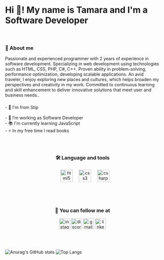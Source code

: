 <h1 align="left">Hi 👋! My name is Tamara and I'm a Software Developer </h1>

###
<br>
<h3 align="left">🌴 About me</h3>
<p align="left">Passionate and experienced programmer with 2 years of experience in software development. Specializing in web development using technologies such as HTML, CSS, PHP, C#, C++. Proven ability in problem-solving, performance optimization, developing scalable applications. An avid traveler, I enjoy exploring new places and cultures, which helps broaden my perspectives and creativity in my work. Committed to continuous learning and skill enhancement to deliver innovative solutions that meet user and business needs..</p>

###
<p align="left">- 📍 I'm from Stip<br><br>- 🔭 I’m working as Software Developer<br>- 📚 I'm currently learning JavaScript<br>- ⚡ In my free time I read books</p>

###
<br>
<h3 align="center">🛠 Language and tools</h3>

### 

<div align="center">
   <img width="12" />
  <img src="https://cdn.jsdelivr.net/gh/devicons/devicon/icons/html5/html5-original.svg" height="40" alt="html5 logo"  />
  <img width="12" />
  <img src="https://cdn.jsdelivr.net/gh/devicons/devicon/icons/css3/css3-original.svg" height="40" alt="css3 logo"  />
  <img width="12" />
  <img src="https://cdn.jsdelivr.net/gh/devicons/devicon/icons/csharp/csharp-original.svg" height="40" alt="csharp logo"  />
  
  
</div>


###
<br><br>
<h3 align="center">💎 You can follow me at</h3>


<div align="center">
  <img src="https://img.shields.io/static/v1?message=Instagram&logo=instagram&label=&color=E4405F&logoColor=white&labelColor=&style=for-the-badge" height="35" alt="instagram logo"  />
  <img src="https://img.shields.io/static/v1?message=Discord&logo=discord&label=&color=7289DA&logoColor=white&labelColor=&style=for-the-badge" height="35" alt="discord logo"  />
  <img src="https://img.shields.io/static/v1?message=Gmail&logo=gmail&label=&color=D14836&logoColor=white&labelColor=&style=for-the-badge" height="35" alt="gmail logo"  />
  <img src="https://img.shields.io/static/v1?message=LinkedIn&logo=linkedin&label=&color=0077B5&logoColor=white&labelColor=&style=for-the-badge" height="35" alt="linkedin logo"  />
</div>

###

<br clear="both">

###

![Anurag's GitHub stats](https://github-readme-stats.vercel.app/api?username=Ristova123&show_icons=true&theme=synthwave)
![Top Langs](https://github-readme-stats.vercel.app/api/top-langs/?username=Ristova123&langs_count=8&theme=synthwave)


